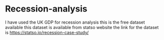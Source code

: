 # Recession-analysis

I have used the UK GDP for recession analysis
this is the free dataset available
this dataset is available from statso website
the link for the dataset is 
https://statso.io/recession-case-study/
